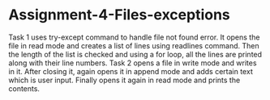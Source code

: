 # Assignment-4-Files-exceptions
Task 1 uses try-except command to handle file not found error. It opens the file in read mode and creates a list of lines using readlines command. Then the length of the list is checked and using a for loop, all the lines are printed along with their line numbers.
Task 2 opens a file in write mode and writes in it. After closing it, again opens it in append mode and adds certain text which is user input. Finally opens it again in read mode and prints the contents.
